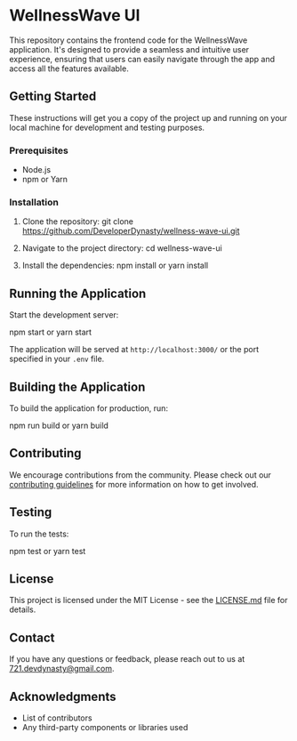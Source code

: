 # WellnessWave UI

This repository contains the frontend code for the WellnessWave application. It's designed to provide a seamless and intuitive user experience, ensuring that users can easily navigate through the app and access all the features available.

## Getting Started

These instructions will get you a copy of the project up and running on your local machine for development and testing purposes.

### Prerequisites

- Node.js
- npm or Yarn

### Installation

1. Clone the repository:
git clone https://github.com/DeveloperDynasty/wellness-wave-ui.git

2. Navigate to the project directory:
cd wellness-wave-ui

3. Install the dependencies:
npm install
or
yarn install

## Running the Application

Start the development server:

npm start
or
yarn start

The application will be served at `http://localhost:3000/` or the port specified in your `.env` file.

## Building the Application

To build the application for production, run:

npm run build
or
yarn build

## Contributing

We encourage contributions from the community. Please check out our [contributing guidelines](CONTRIBUTING.md) for more information on how to get involved.

## Testing

To run the tests:

npm test
or
yarn test

## License

This project is licensed under the MIT License - see the [LICENSE.md](LICENSE.md) file for details.

## Contact

If you have any questions or feedback, please reach out to us at [721.devdynasty@gmail.com](mailto:721.devdynasty@gmail.com).

## Acknowledgments

- List of contributors
- Any third-party components or libraries used
